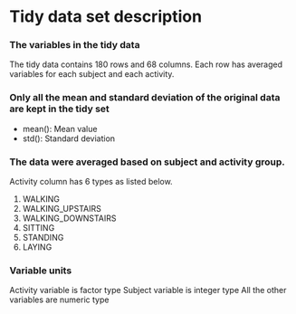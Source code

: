 # Tidy data set description

### The variables in the tidy data
The tidy data contains 180 rows and 68 columns. Each row has averaged variables for each subject and each activity.

### Only all the mean and standard deviation of the original data are kept in the tidy set
* mean(): Mean value
* std(): Standard deviation

### The data were averaged based on subject and activity group.
Activity column has 6 types as listed below.
1. WALKING
2. WALKING_UPSTAIRS
3. WALKING_DOWNSTAIRS
4. SITTING
5. STANDING
6. LAYING

### Variable units
Activity variable is factor type
Subject variable is integer type
All the other variables are numeric type
